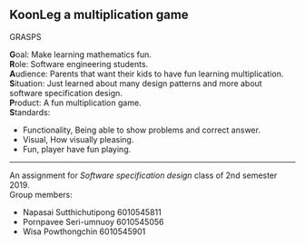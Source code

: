 ## KoonLeg a multiplication game

GRASPS

**G**oal: Make learning mathematics fun.  
**R**ole: Software engineering students.  
**A**udience: Parents that want their kids to have fun learning multiplication.  
**S**ituation: Just learned about many design patterns and more about software specification design.  
**P**roduct: A fun multiplication game.   
**S**tandards:
* Functionality, Being able to show problems and correct answer.
* Visual, How visually pleasing.
* Fun, player have fun playing.

---
An assignment for *Software specification design* class of 2nd semester 2019.  
Group members:
* Napasai Sutthichutipong 6010545811
* Pornpavee Seri-umnuoy 6010545056
* Wisa Powthongchin 6010545901 